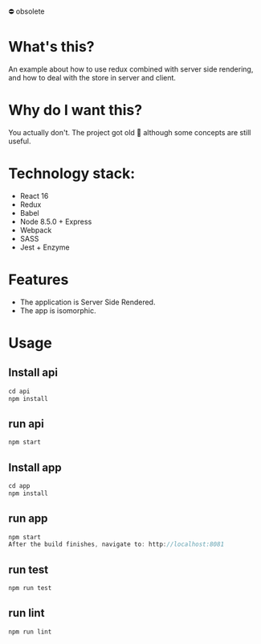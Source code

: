 ⛔️  obsolete

# What's this?
An example about how to use redux combined with server side rendering, and how to deal with the store in server and client.

# Why do I want this?
You actually don't. The project got old :older_man: although some concepts are still useful.

# Technology stack:
* React 16
* Redux
* Babel
* Node 8.5.0 + Express
* Webpack
* SASS
* Jest + Enzyme

# Features
- The application is Server Side Rendered.
- The app is isomorphic.

# Usage

## Install api

```js
cd api
npm install
```

## run api

```js
npm start
```

## Install app

```js
cd app
npm install
```

## run app

```js
npm start
After the build finishes, navigate to: http://localhost:8081
```

## run test

```js
npm run test
```

## run lint

```js
npm run lint
```

